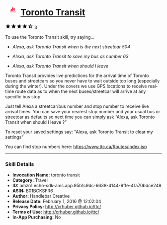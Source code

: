 # &nbsp;<img src="skill_icon" alt="Toronto Transit icon" width="36"> [Toronto Transit](http://alexa.amazon.com/#skills/amzn1.echo-sdk-ams.app.95b1c9dc-6638-4144-9ffe-41a70bdce249)
![4.3 stars](../../images/ic_star_black_18dp_1x.png)![4.3 stars](../../images/ic_star_black_18dp_1x.png)![4.3 stars](../../images/ic_star_black_18dp_1x.png)![4.3 stars](../../images/ic_star_black_18dp_1x.png)![4.3 stars](../../images/ic_star_half_black_18dp_1x.png) 3

To use the Toronto Transit skill, try saying...

* *Alexa, ask Toronto Transit when is the next streetcar 504*

* *Alexa, ask Toronto Transit to save my bus as number 63*

* *Alexa, ask Toronto Transit when should I leave*

Toronto Transit provides live predictions for the arrival time of Toronto buses and streetcars so you never have to wait outside too long (especially during the winter). Under the covers we use GPS locations to receive real-time route data as to when the next buses/streetcar will arrive at any specific bus stop.

Just tell Alexa a streetcar/bus number and stop number to receive live arrival times.  You can save your nearest stop number and your usual bus or streetcar as defaults so next time you can simply ask “Alexa, ask Toronto Transit when should I leave ?”

To reset your saved settings say: "Alexa, ask Toronto Transit to clear my settings"

You can find stop numbers here:
https://www.ttc.ca/Routes/index.jsp

***

### Skill Details

* **Invocation Name:** toronto transit
* **Category:** Travel
* **ID:** amzn1.echo-sdk-ams.app.95b1c9dc-6638-4144-9ffe-41a70bdce249
* **ASIN:** B01BCKSFR6
* **Author:** Handlebar Creative
* **Release Date:** February 1, 2016 @ 12:02:04
* **Privacy Policy:** http://crhuber.github.io/ttc/
* **Terms of Use:** http://crhuber.github.io/ttc/
* **In-App Purchasing:** No
